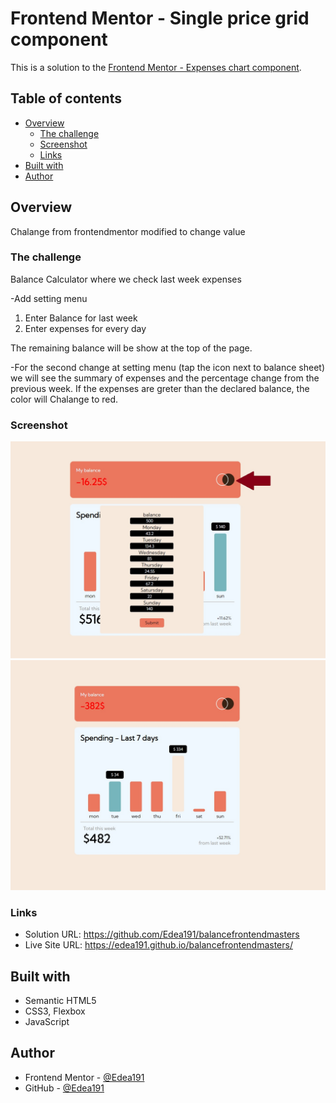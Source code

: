 # Frontend Mentor - Single price grid component

This is a solution to the [Frontend Mentor - Expenses chart component](https://www.frontendmentor.io/challenges/expenses-chart-component-e7yJBUdjwt).

## Table of contents

- [Overview](#overview)
  - [The challenge](#the-challenge)
  - [Screenshot](#screenshot)
  - [Links](#links)
- [Built with](#built-with)
- [Author](#author)

## Overview
Chalange from frontendmentor modified to change value 

### The challenge

Balance Calculator where we check last week expenses

-Add setting menu 
1. Enter Balance for last week
2. Enter expenses for every day

The remaining balance will be show at the top of the page.


-For the second change at setting menu (tap the icon next to balance sheet) we will see the summary of expenses and the percentage change from the previous week.
If the expenses are greter than the declared balance, the color will Chalange to red.


### Screenshot

![Alt text](/images/screenshot2.jpg?raw=true)
![Alt text](/images/screenshot1.jpg?raw=true)

### Links

- Solution URL: https://github.com/Edea191/balancefrontendmasters
- Live Site URL: https://edea191.github.io/balancefrontendmasters/

## Built with

- Semantic HTML5
- CSS3, Flexbox
- JavaScript


## Author

- Frontend Mentor - [@Edea191](https://www.frontendmentor.io/profile/Edea191)
- GitHub - [@Edea191](https://github.com/Edea191)